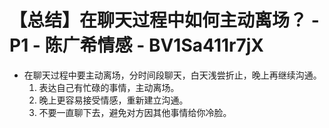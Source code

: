 # 【总结】在聊天过程中如何主动离场？ - P1 - 陈广希情感 - BV1Sa411r7jX

-   在聊天过程中要主动离场，分时间段聊天，白天浅尝折止，晚上再继续沟通。
    1.  表达自己有忙碌的事情，主动离场。
    2.  晚上更容易接受情感，重新建立沟通。
    3.  不要一直聊下去，避免对方因其他事情给你冷脸。